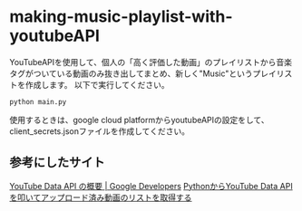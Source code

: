 # making-music-playlist-with-youtubeAPI

YouTubeAPIを使用して、個人の「高く評価した動画」のプレイリストから音楽タグがついている動画のみ抜き出してまとめ、新しく"Music"というプレイリストを作成します。
以下で実行してください。

```
python main.py
```

使用するときは、google cloud platformからyoutubeAPIの設定をして、client_secrets.jsonファイルを作成してください。

## 参考にしたサイト
[YouTube Data API の概要 | Google Developers](https://developers.google.com/youtube/v3/getting-started?hl=ja)
[PythonからYouTube Data APIを叩いてアップロード済み動画のリストを取得する](https://zenn.dev/yorifuji/articles/youtube-data-api-python)
